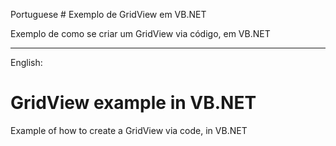 Portuguese
﻿# Exemplo de GridView em VB.NET

Exemplo de como se criar um GridView via código, em VB.NET
_____________________________________________________________________
English:
# GridView example in VB.NET

Example of how to create a GridView via code, in VB.NET
